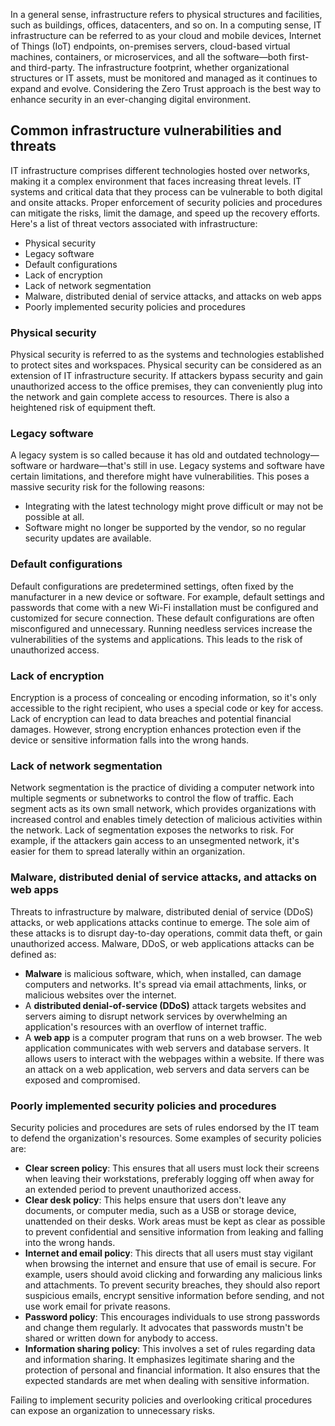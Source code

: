 In a general sense, infrastructure refers to physical structures and facilities, such as buildings, offices, datacenters, and so on. In a computing sense, IT infrastructure can be referred to as your cloud and mobile devices, Internet of Things (IoT) endpoints, on-premises servers, cloud-based virtual machines, containers, or microservices, and all the software—both first- and third-party. The infrastructure footprint, whether organizational structures or IT assets, must be monitored and managed as it continues to expand and evolve. Considering the Zero Trust approach is the best way to enhance security in an ever-changing digital environment.

## Common infrastructure vulnerabilities and threats

IT infrastructure comprises different technologies hosted over networks, making it a complex environment that faces increasing threat levels. IT systems and critical data that they process can be vulnerable to both digital and onsite attacks. Proper enforcement of security policies and procedures can mitigate the risks, limit the damage, and speed up the recovery efforts. Here's a list of threat vectors associated with infrastructure:

- Physical security
- Legacy software
- Default configurations
- Lack of encryption
- Lack of network segmentation
- Malware, distributed denial of service attacks, and attacks on web apps
- Poorly implemented security policies and procedures

### Physical security

Physical security is referred to as the systems and technologies established to protect sites and workspaces. Physical security can be considered as an extension of IT infrastructure security. If attackers bypass security and gain unauthorized access to the office premises, they can conveniently plug into the network and gain complete access to resources. There is also a heightened risk of equipment theft.

### Legacy software

A legacy system is so called because it has old and outdated technology—software or hardware—that's still in use. Legacy systems and software have certain limitations, and therefore might have vulnerabilities. This poses a massive security risk for the following reasons:

- Integrating with the latest technology might prove difficult or may not be possible at all.
- Software might no longer be supported by the vendor, so no regular security updates are available.

### Default configurations

Default configurations are predetermined settings, often fixed by the manufacturer in a new device or software. For example, default settings and passwords that come with a new Wi-Fi installation must be configured and customized for secure connection. These default configurations are often misconfigured and unnecessary. Running needless services increase the vulnerabilities of the systems and applications. This leads to the risk of unauthorized access.

### Lack of encryption

Encryption is a process of concealing or encoding information, so it's only accessible to the right recipient, who uses a special code or key for access. Lack of encryption can lead to data breaches and potential financial damages. However, strong encryption enhances protection even if the device or sensitive information falls into the wrong hands.

### Lack of network segmentation

Network segmentation is the practice of dividing a computer network into multiple segments or subnetworks to control the flow of traffic. Each segment acts as its own small network, which provides organizations with increased control and enables timely detection of malicious activities within the network. Lack of segmentation exposes the networks to risk. For example, if the attackers gain access to an unsegmented network, it's easier for them to spread laterally within an organization.

### Malware, distributed denial of service attacks, and attacks on web apps

Threats to infrastructure by malware, distributed denial of service (DDoS) attacks, or web applications attacks continue to emerge. The sole aim of these attacks is to disrupt day-to-day operations, commit data theft, or gain unauthorized access. Malware, DDoS, or web applications attacks can be defined as:

- **Malware** is malicious software, which, when installed, can damage computers and networks. It's spread via email attachments, links, or malicious websites over the internet.
- A **distributed denial-of-service (DDoS)** attack targets websites and servers aiming to disrupt network services by overwhelming an application's resources with an overflow of internet traffic.
- A **web app** is a computer program that runs on a web browser. The web application communicates with web servers and database servers. It allows users to interact with the webpages within a website. If there was an attack on a web application, web servers and data servers can be exposed and compromised.

### Poorly implemented security policies and procedures

Security policies and procedures are sets of rules endorsed by the IT team to defend the organization's resources. Some examples of security policies are:

- **Clear screen policy**: This ensures that all users must lock their screens when leaving their workstations, preferably logging off when away for an extended period to prevent unauthorized access.
- **Clear desk policy**: This helps ensure that users don't leave any documents, or computer media, such as a USB or storage device, unattended on their desks. Work areas must be kept as clear as possible to prevent confidential and sensitive information from leaking and falling into the wrong hands.
- **Internet and email policy**: This directs that all users must stay vigilant when browsing the internet and ensure that use of email is secure. For example, users should avoid clicking and forwarding any malicious links and attachments. To prevent security breaches, they should also report suspicious emails, encrypt sensitive information before sending, and not use work email for private reasons.
- **Password policy**: This encourages individuals to use strong passwords and change them regularly. It advocates that passwords mustn't be shared or written down for anybody to access.
- **Information sharing policy**: This involves a set of rules regarding data and information sharing. It emphasizes legitimate sharing and the protection of personal and financial information. It also ensures that the expected standards are met when dealing with sensitive information.

Failing to implement security policies and overlooking critical procedures can expose an organization to unnecessary risks.

